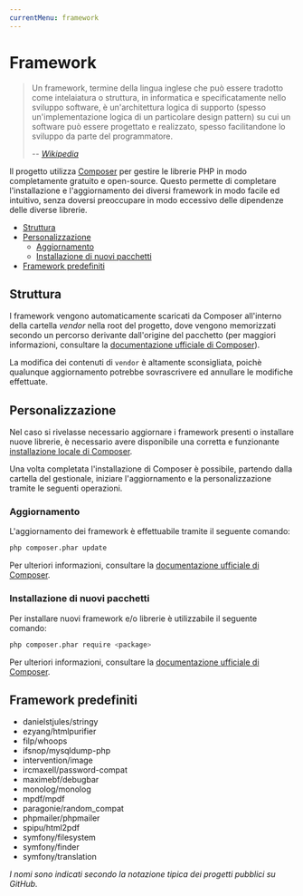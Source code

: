 ```yaml
---
currentMenu: framework
---
```


# Framework

> Un framework, termine della lingua inglese che può essere tradotto come intelaiatura o struttura, in informatica e specificatamente nello sviluppo software, è un'architettura logica di supporto (spesso un'implementazione logica di un particolare design pattern) su cui un software può essere progettato e realizzato, spesso facilitandone lo sviluppo da parte del programmatore.
>
> \-- <cite>[Wikipedia](https://it.wikipedia.org/wiki/Framework)</cite>

Il progetto utilizza [Composer](https://getcomposer.org/) per gestire le librerie PHP in modo completamente gratuito e open-source. Questo permette di completare l'installazione e l'aggiornamento dei diversi framework in modo facile ed intuitivo, senza doversi preoccupare in modo eccessivo delle dipendenze delle diverse librerie.

<!-- TOC depthFrom:2 depthTo:6 orderedList:false updateOnSave:true withLinks:true -->

- [Struttura](#struttura)
- [Personalizzazione](#personalizzazione)
    - [Aggiornamento](#aggiornamento)
    - [Installazione di nuovi pacchetti](#installazione-di-nuovi-pacchetti)
- [Framework predefiniti](#framework-predefiniti)

<!-- /TOC -->

## Struttura

I framework vengono automaticamente scaricati da Composer all'interno della cartella _vendor_ nella root del progetto, dove vengono memorizzati secondo un percorso derivante dall'origine del pacchetto (per maggiori informazioni, consultare la [documentazione ufficiale di Composer](https://getcomposer.org/doc/)).

La modifica dei contenuti di `vendor` è altamente sconsigliata, poichè qualunque aggiornamento potrebbe sovrascrivere ed annullare le modifiche effettuate.

## Personalizzazione

Nel caso si rivelasse necessario aggiornare i framework presenti o installare nuove librerie, è necessario avere disponibile una corretta e funzionante [installazione locale di Composer](https://getcomposer.org/download/).

Una volta completata l'installazione di Composer è possibile, partendo dalla cartella del gestionale, iniziare l'aggiornamento e la personalizzazione tramite le seguenti operazioni.

### Aggiornamento

L'aggiornamento dei framework è effettuabile tramite il seguente comando:

```bash
php composer.phar update
```

Per ulteriori informazioni, consultare la [documentazione ufficiale di Composer](https://getcomposer.org/doc/).

### Installazione di nuovi pacchetti

Per installare nuovi framework e/o librerie è utilizzabile il seguente comando:

```bash
php composer.phar require <package>
```

Per ulteriori informazioni, consultare la [documentazione ufficiale di Composer](https://getcomposer.org/doc/).

## Framework predefiniti

- danielstjules/stringy
- ezyang/htmlpurifier
- filp/whoops
- ifsnop/mysqldump-php
- intervention/image
- ircmaxell/password-compat
- maximebf/debugbar
- monolog/monolog
- mpdf/mpdf
- paragonie/random_compat
- phpmailer/phpmailer
- spipu/html2pdf
- symfony/filesystem
- symfony/finder
- symfony/translation

_I nomi sono indicati secondo la notazione tipica dei progetti pubblici su GitHub._
